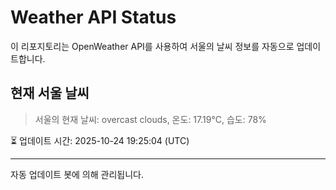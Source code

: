 
# Weather API Status

이 리포지토리는 OpenWeather API를 사용하여 서울의 날씨 정보를 자동으로 업데이트합니다.

## 현재 서울 날씨
> 서울의 현재 날씨: overcast clouds, 온도: 17.19°C, 습도: 78%

⏳ 업데이트 시간: 2025-10-24 19:25:04 (UTC)

---
자동 업데이트 봇에 의해 관리됩니다.
